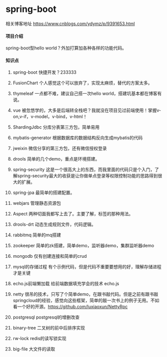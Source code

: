 # spring-boot
相关博客地址  https://www.cnblogs.com/ydymz/p/9391653.html

#### 项目介绍
spring-boot型hello world？外加打算加各种各样的功能代码。

#### 知识点
1. spring-boot         快捷开发？233333

2. FusionChart         个人感觉这个可以放弃了，实现太麻烦，替代的方案太多。

3. thymeleaf           一点都不难，建议自己搭一次hello world，搭建坑基本都在博客有说。

4. vue                 被忽悠学的，大多是后端转全栈吧？我就没在项目见过前端使用！掌握v-on,v-if，v-model，v-bind，v-html！

5. ShardingJdbc        分库分表第三方包，简单易用

6. mybatis-generator   根据数据库的数据结构反向生成mybatis的代码

7. jweixin             微信分享的第三方包，还有微信授权登录

8. drools              简单的几个demo，重点是环境搭建。

9. spring-security     这是一个很高大上的东西，而我里面的代码只是个入门，了解spring-security最大的收获是让你做单点登录等权限控制功能的思路得到很大的扩展。

10. spring-jpa         最简单的搭建配置。

11. webjars            管理静态资源包

12. Aspect             两种切面我都写上去了。主要了解，标签的那种用法。

13. drools-drt         动态生成规则文件，代码逻辑。

14. rabbitmq           简单的mq搭建

15. zookeeper          简单的zk搭建，简单demo，监听器demo，集群监听器demo

16. mongodb            仅有创建连接和简单的crud

17. mysql的存储过程    有个示例代码，但是代码不重要要想用的好，理解存储进程才是关键

18. echo.js前端懒加载  给前端数据填充学会的技术 echo.js

19. netty              很吊的技术，只写了个简单demo，在跟书敲代码。但是之前有跟书敲springcloud的经验，感觉向这些框架，简单的敲一次书上的例子无用。不如看一个好的开源。https://github.com/luxiaoxun/NettyRpc

20. postgresql         postgresql的增删改查

21. binary-tree        二叉树的前中后排序实现

22. rw-lock            redis的读写锁实现  

23. big-file           大文件的读取 